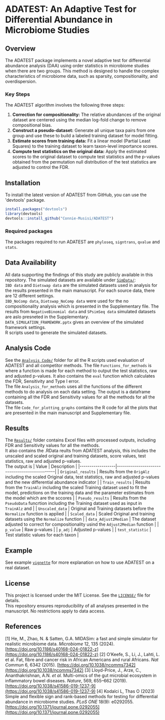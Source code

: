 # ADATEST: An Adaptive Test for Differential Abundance in Microbiome Studies
## Overview
The ADATEST package implements a novel adaptive test for differential abundance analysis (DAA) using order statistics in microbiome studies when there are two groups. This method is designed to handle the complex characteristics of microbiome data, such as sparsity, compositionality, and overdispersion.

### Key Steps
The ADATEST algorithm involves the following three steps:
1. **Correction for compositionality:** The relative abundances of the original dataset are centered using the median log-fold change to remove compositional bias.
2. **Construct a pseudo-dataset:** Generate all unique taxa pairs from one group and use these to build a labeled training dataset for model fitting.
3. **Estimate scores from training data:** Fit a linear model (Partial Least Squares) to the training dataset to learn taxon-level importance scores.
4. **Compute test statistics on the original data:** Apply the estimated scores to the original dataset to compute test statistics and the p-values obtained from the permutation null distribution of the test statistics are adjusted to control the FDR.

## Installation
To install the latest version of ADATEST from GitHub, you can use the 'devtools' package.
```r
install.packages("devtools")
library(devtools)
devtools::install_github("Connie-Musisi/ADATEST")
```

### Required packages
The packages required to run ADATEST are `phyloseq`, `signtrans`, `qvalue` and `stats`.
    
## Data Availability
All data supporting the findings of this study are publicly available in this repository. The simulated datasets are available under [`SimData/`](./SimData): \
  `IBD data` and `Dietswap data` are the simulated datasets used in analysis for the results presented in the main manuscript. For each source data, there are 12 different settings. \
  `IBD_NoComp data`, `Dietswap_NoComp data` were used for the no compositionality analysis which is presented in the Supplementary file. The results from `NegativeBinomial data` and `SPsimSeq data` simulated datasets are aslo presneted in the Supplementary. \
  `DATA_SIMULATION_FRAMEWORK.pptx` gives an overview of the simulated framework settings. \
   R scripts used to generate the simulated datasets.

## Analysis Code 
  See the [`Analysis Code/`](./AnalysisCode) folder for all the R scripts used evaluation of ADATEST and all competitor methods.
  The file `Functions_for_methods` is where a function is made for each method to output the test statistics, raw and adjusted p-values. It also contains the `eval` function which calculates the FDR, Sensitivity and Type I error. \
  The file `Analysis_for_methods` uses all the functions of the different methods to do analysis on each data setting. The output is a dataframe containing all the FDR and Sensitivity values for all the methods for all the datasets. \
  The file `Code_for_plotting_graphs` contains the R code for all the plots that are presented in the main manuscript and Supplementary file.
  
## Results  
  The [`Results/`](./Results) folder contains Excel files with processed outputs, including FDR and Sensitivity values for all the methods. \
  It also contains the .RData reults from ADATEST analysis, this includes the unscaled and scaled original and training datasets, score values, test statistics, raw and adjusted p-values. \
  The output is
  | Value            | Description                                   |
|------------------|-----------------------------------------------|
| `Original_results` | Results from the `OrigAlz` including the scaled Original data, test statistics, raw and adjusted p-values and the new differential abundance indicator |
| `Train_results` | Results from the `TrainAlz` including the scaled Training dataset used to fit the model, predictions on the training data and the parameter estimates from the model which are the sccores |
| `Pseudo_results` | Results from the `PseudoData` funcrtion including the Training dataset used as input in `TrainAlz` and   |
| `Unscaled_data`    | Original and Training datasets before the `Normalize` function is applied   |
| `Scaled_data`   | Scaled Original and training datasets using the `Normalize` function       |
| `data_Adjust2Median` | The dataset adjusted to correct for compositionality usind the `Adjust2Median` function    |
| `p_value` | Raw p-values |
| `p_adj` | Adjusted p-values   |
| `test_statistic` | Test statistic values for each taxon |


## Example
See example [`vignette`](./vignettes/Example.Rmd) for more explanation on how to use ADATEST on a real dataset.

## License
This project is licensed under the MIT License. See the [`LICENSE/`](./LICENSE) file for details. \
This repository ensures reproducibility of all analyses presented in the manuscript. No restrictions apply to data access.

## References
[1] He, M., Zhao, N. & Satten, G.A. MIDASim: a fast and simple simulator for realistic microbiome data. *Microbiome* 12, 135 (2024). [https://doi.org/10.1186/s40168-024-01822-z](https://doi.org/10.1186/s40168-024-01822-z)
[2] O’Keefe, S., Li, J., Lahti, L. et al. Fat, fibre and cancer risk in African Americans and rural Africans. *Nat Commun* 6, 6342 (2015). [https://doi.org/10.1038/ncomms7342](https://doi.org/10.1038/ncomms7342)
[3] Lloyd-Price, J., Arze, C., Ananthakrishnan, A.N. *et al.* Multi-omics of the gut microbial ecosystem in inflammatory bowel diseases. *Nature*, 569, 655–662 (2019). [https://doi.org/10.1038/s41586-019-1237-9](https://doi.org/10.1038/s41586-019-1237-9)
[4]  Kodalci L, Thas O (2023) Simple and flexible sign and rank-based methods for testing for differential abundance in microbiome studies. *PLoS ONE* 18(9): e0292055. [https://doi.org/10.1371/journal.pone.0292055](https://doi.org/10.1371/journal.pone.0292055)
